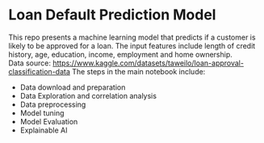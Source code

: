 # Loan Default Prediction Model
This repo presents a machine learning model that predicts if a customer is likely to be approved for a loan.
The input features include length of credit history, age, education, income, employment and home ownership.  
Data source: https://www.kaggle.com/datasets/taweilo/loan-approval-classification-data
The steps in the main notebook include:
- Data download and preparation
- Data Exploration and correlation analysis
- Data preprocessing
- Model tuning
- Model Evaluation
- Explainable AI

  
